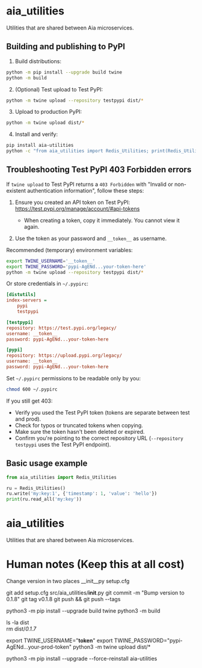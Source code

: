 # aia_utilities
Utilities that are shared between Aia microservices.

## Building and publishing to PyPI

1. Build distributions:

```bash
python -m pip install --upgrade build twine
python -m build
```

2. (Optional) Test upload to Test PyPI:

```bash
python -m twine upload --repository testpypi dist/*
```

3. Upload to production PyPI:

```bash
python -m twine upload dist/*
```

4. Install and verify:

```bash
pip install aia-utilities
python -c "from aia_utilities import Redis_Utilities; print(Redis_Utilities)"
```

## Troubleshooting Test PyPI 403 Forbidden errors

If `twine upload` to Test PyPI returns a `403 Forbidden` with "Invalid or non-existent
authentication information", follow these steps:

1. Ensure you created an API token on Test PyPI: https://test.pypi.org/manage/account/#api-tokens
   - When creating a token, copy it immediately. You cannot view it again.

2. Use the token as your password and `__token__` as username.

Recommended (temporary) environment variables:

```bash
export TWINE_USERNAME='__token__'
export TWINE_PASSWORD='pypi-AgENd...your-token-here'
python -m twine upload --repository testpypi dist/*
```

Or store credentials in `~/.pypirc`:

```ini
[distutils]
index-servers =
    pypi
    testpypi

[testpypi]
repository: https://test.pypi.org/legacy/
username: __token__
password: pypi-AgENd...your-token-here

[pypi]
repository: https://upload.pypi.org/legacy/
username: __token__
password: pypi-AgENd...your-token-here
```

Set `~/.pypirc` permissions to be readable only by you:

```bash
chmod 600 ~/.pypirc
```

If you still get 403:

- Verify you used the Test PyPI token (tokens are separate between test and prod).
- Check for typos or truncated tokens when copying.
- Make sure the token hasn't been deleted or expired.
- Confirm you're pointing to the correct repository URL (`--repository testpypi` uses the Test PyPI endpoint).

## Basic usage example

```python
from aia_utilities import Redis_Utilities

ru = Redis_Utilities()
ru.write('my:key:1', {'timestamp': 1, 'value': 'hello'})
print(ru.read_all('my:key'))
```
# aia_utilities
Utilities that are shared between Aia microservices.


# Human notes (Keep this at all cost)
Change version in two places
__init__py
setup.cfg

git add setup.cfg src/aia_utilities/__init__.py
git commit -m "Bump version to 0.1.8"
git tag v0.1.8
git push && git push --tags

python3 -m pip install --upgrade build twine
python3 -m build

ls -la dist   
rm dist/*0.1.7*

export TWINE_USERNAME="__token__"
export TWINE_PASSWORD="pypi-AgENd...your-prod-token"
python3 -m twine upload dist/*

python3 -m pip install --upgrade --force-reinstall aia-utilities

